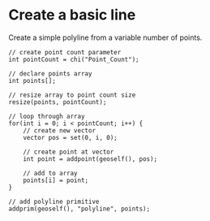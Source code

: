 # Create a basic line

Create a simple polyline from a variable number of points.

```
// create point count parameter
int pointCount = chi("Point_Count");

// declare points array
int points[];

// resize array to point count size
resize(points, pointCount);

// loop through array
for(int i = 0; i < pointCount; i++) {
	// create new vector
	vector pos = set(0, i, 0);

	// create point at vector
	int point = addpoint(geoself(), pos);

	// add to array
	points[i] = point;
}

// add polyline primitive
addprim(geoself(), "polyline", points);
```
